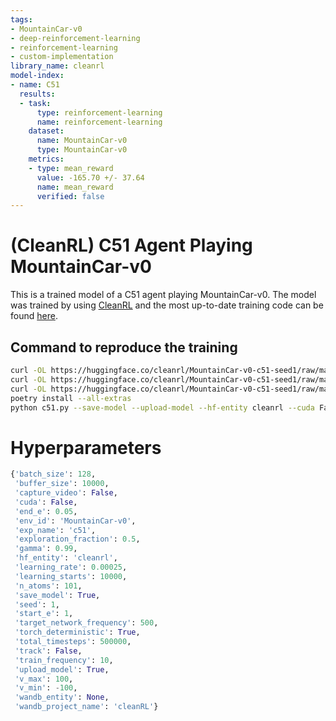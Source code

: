 ```yaml
---
tags:
- MountainCar-v0
- deep-reinforcement-learning
- reinforcement-learning
- custom-implementation
library_name: cleanrl
model-index:
- name: C51
  results:
  - task:
      type: reinforcement-learning
      name: reinforcement-learning
    dataset:
      name: MountainCar-v0
      type: MountainCar-v0
    metrics:
    - type: mean_reward
      value: -165.70 +/- 37.64
      name: mean_reward
      verified: false
---
```


# (CleanRL) **C51** Agent Playing **MountainCar-v0**

This is a trained model of a C51 agent playing MountainCar-v0.
The model was trained by using [CleanRL](https://github.com/vwxyzjn/cleanrl) and the most up-to-date training code can be
found [here](https://github.com/vwxyzjn/cleanrl/blob/master/cleanrl/c51.py).

## Command to reproduce the training

```bash
curl -OL https://huggingface.co/cleanrl/MountainCar-v0-c51-seed1/raw/main/c51.py
curl -OL https://huggingface.co/cleanrl/MountainCar-v0-c51-seed1/raw/main/pyproject.toml
curl -OL https://huggingface.co/cleanrl/MountainCar-v0-c51-seed1/raw/main/poetry.lock
poetry install --all-extras
python c51.py --save-model --upload-model --hf-entity cleanrl --cuda False --env-id MountainCar-v0
```

# Hyperparameters
```python
{'batch_size': 128,
 'buffer_size': 10000,
 'capture_video': False,
 'cuda': False,
 'end_e': 0.05,
 'env_id': 'MountainCar-v0',
 'exp_name': 'c51',
 'exploration_fraction': 0.5,
 'gamma': 0.99,
 'hf_entity': 'cleanrl',
 'learning_rate': 0.00025,
 'learning_starts': 10000,
 'n_atoms': 101,
 'save_model': True,
 'seed': 1,
 'start_e': 1,
 'target_network_frequency': 500,
 'torch_deterministic': True,
 'total_timesteps': 500000,
 'track': False,
 'train_frequency': 10,
 'upload_model': True,
 'v_max': 100,
 'v_min': -100,
 'wandb_entity': None,
 'wandb_project_name': 'cleanRL'}
```
    